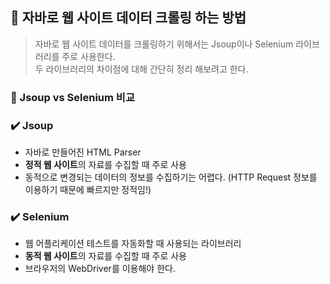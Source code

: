 ## 💭 자바로 웹 사이트 데이터 크롤링 하는 방법
> 자바로 웹 사이트 데이터를 크롤링하기 위해서는 Jsoup이나 Selenium 라이브러리를 주로 사용한다. <br>
> 두 라이브러리의 차이점에 대해 간단히 정리 해보려고 한다.

### 📍 Jsoup vs Selenium 비교
### ✔️ Jsoup 
- 자바로 만들어진 HTML Parser <br>
- **정적 웹 사이트**의 자료를 수집할 때 주로 사용 <br>
- 동적으로 변경되는 데이터의 정보를 수집하기는 어렵다. (HTTP Request 정보를 이용하기 때문에 빠르지만 정적임!) <br>

### ✔️ Selenium
- 웹 어플리케이션 테스트를 자동화할 때 사용되는 라이브러리 <br>
- **동적 웹 사이트**의 자료를 수집할 때 주로 사용 <br>
- 브라우저의 WebDriver를 이용해야 한다. <br>
